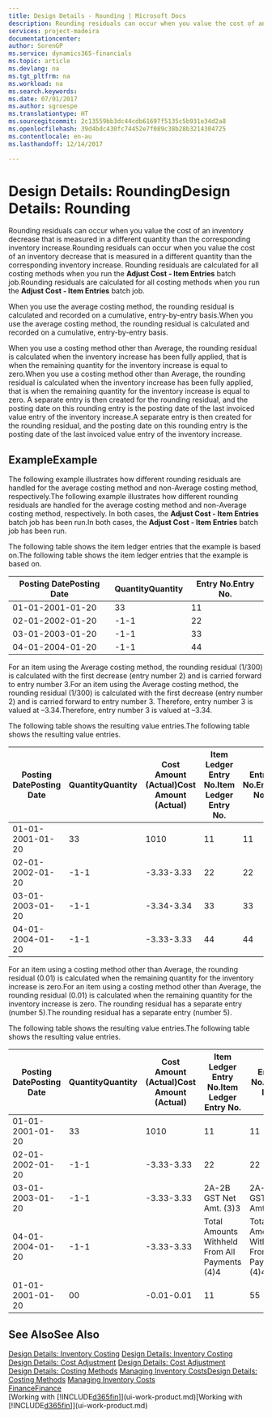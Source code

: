 ```yaml
---
title: Design Details - Rounding | Microsoft Docs
description: Rounding residuals can occur when you value the cost of an inventory decrease that is measured in a different quantity than the corresponding inventory increase. Rounding residuals are calculated for all costing methods when you run the **Adjust Cost - Item Entries** batch job.
services: project-madeira
documentationcenter: 
author: SorenGP
ms.service: dynamics365-financials
ms.topic: article
ms.devlang: na
ms.tgt_pltfrm: na
ms.workload: na
ms.search.keywords: 
ms.date: 07/01/2017
ms.author: sgroespe
ms.translationtype: HT
ms.sourcegitcommit: 2c13559bb3dc44cdb61697f5135c5b931e34d2a8
ms.openlocfilehash: 39d4bdc430fc74452e7f089c38b28b3214304725
ms.contentlocale: en-au
ms.lasthandoff: 12/14/2017

---
```

# <a name="design-details-rounding"></a><span data-ttu-id="47875-104">Design Details: Rounding</span><span class="sxs-lookup"><span data-stu-id="47875-104">Design Details: Rounding</span></span>
<span data-ttu-id="47875-105">Rounding residuals can occur when you value the cost of an inventory decrease that is measured in a different quantity than the corresponding inventory increase.</span><span class="sxs-lookup"><span data-stu-id="47875-105">Rounding residuals can occur when you value the cost of an inventory decrease that is measured in a different quantity than the corresponding inventory increase.</span></span> <span data-ttu-id="47875-106">Rounding residuals are calculated for all costing methods when you run the **Adjust Cost - Item Entries** batch job.</span><span class="sxs-lookup"><span data-stu-id="47875-106">Rounding residuals are calculated for all costing methods when you run the **Adjust Cost - Item Entries** batch job.</span></span>  

 <span data-ttu-id="47875-107">When you use the average costing method, the rounding residual is calculated and recorded on a cumulative, entry-by-entry basis.</span><span class="sxs-lookup"><span data-stu-id="47875-107">When you use the average costing method, the rounding residual is calculated and recorded on a cumulative, entry-by-entry basis.</span></span>  

 <span data-ttu-id="47875-108">When you use a costing method other than Average, the rounding residual is calculated when the inventory increase has been fully applied, that is when the remaining quantity for the inventory increase is equal to zero.</span><span class="sxs-lookup"><span data-stu-id="47875-108">When you use a costing method other than Average, the rounding residual is calculated when the inventory increase has been fully applied, that is when the remaining quantity for the inventory increase is equal to zero.</span></span> <span data-ttu-id="47875-109">A separate entry is then created for the rounding residual, and the posting date on this rounding entry is the posting date of the last invoiced value entry of the inventory increase.</span><span class="sxs-lookup"><span data-stu-id="47875-109">A separate entry is then created for the rounding residual, and the posting date on this rounding entry is the posting date of the last invoiced value entry of the inventory increase.</span></span>  

## <a name="example"></a><span data-ttu-id="47875-110">Example</span><span class="sxs-lookup"><span data-stu-id="47875-110">Example</span></span>  
 <span data-ttu-id="47875-111">The following example illustrates how different rounding residuals are handled for the average costing method and non-Average costing method, respectively.</span><span class="sxs-lookup"><span data-stu-id="47875-111">The following example illustrates how different rounding residuals are handled for the average costing method and non-Average costing method, respectively.</span></span> <span data-ttu-id="47875-112">In both cases, the **Adjust Cost - Item Entries** batch job has been run.</span><span class="sxs-lookup"><span data-stu-id="47875-112">In both cases, the **Adjust Cost - Item Entries** batch job has been run.</span></span>  

 <span data-ttu-id="47875-113">The following table shows the item ledger entries that the example is based on.</span><span class="sxs-lookup"><span data-stu-id="47875-113">The following table shows the item ledger entries that the example is based on.</span></span>  

|<span data-ttu-id="47875-114">Posting Date</span><span class="sxs-lookup"><span data-stu-id="47875-114">Posting Date</span></span>|<span data-ttu-id="47875-115">Quantity</span><span class="sxs-lookup"><span data-stu-id="47875-115">Quantity</span></span>|<span data-ttu-id="47875-116">Entry No.</span><span class="sxs-lookup"><span data-stu-id="47875-116">Entry No.</span></span>|  
|------------------|--------------|---------------|  
|<span data-ttu-id="47875-117">01-01-20</span><span class="sxs-lookup"><span data-stu-id="47875-117">01-01-20</span></span>|<span data-ttu-id="47875-118">3</span><span class="sxs-lookup"><span data-stu-id="47875-118">3</span></span>|<span data-ttu-id="47875-119">1</span><span class="sxs-lookup"><span data-stu-id="47875-119">1</span></span>|  
|<span data-ttu-id="47875-120">02-01-20</span><span class="sxs-lookup"><span data-stu-id="47875-120">02-01-20</span></span>|<span data-ttu-id="47875-121">-1</span><span class="sxs-lookup"><span data-stu-id="47875-121">-1</span></span>|<span data-ttu-id="47875-122">2</span><span class="sxs-lookup"><span data-stu-id="47875-122">2</span></span>|  
|<span data-ttu-id="47875-123">03-01-20</span><span class="sxs-lookup"><span data-stu-id="47875-123">03-01-20</span></span>|<span data-ttu-id="47875-124">-1</span><span class="sxs-lookup"><span data-stu-id="47875-124">-1</span></span>|<span data-ttu-id="47875-125">3</span><span class="sxs-lookup"><span data-stu-id="47875-125">3</span></span>|  
|<span data-ttu-id="47875-126">04-01-20</span><span class="sxs-lookup"><span data-stu-id="47875-126">04-01-20</span></span>|<span data-ttu-id="47875-127">-1</span><span class="sxs-lookup"><span data-stu-id="47875-127">-1</span></span>|<span data-ttu-id="47875-128">4</span><span class="sxs-lookup"><span data-stu-id="47875-128">4</span></span>|  

 <span data-ttu-id="47875-129">For an item using the Average costing method, the rounding residual (1/300) is calculated with the first decrease (entry number 2) and is carried forward to entry number 3.</span><span class="sxs-lookup"><span data-stu-id="47875-129">For an item using the Average costing method, the rounding residual (1/300) is calculated with the first decrease (entry number 2) and is carried forward to entry number 3.</span></span> <span data-ttu-id="47875-130">Therefore, entry number 3 is valued at –3.34.</span><span class="sxs-lookup"><span data-stu-id="47875-130">Therefore, entry number 3 is valued at –3.34.</span></span>  

 <span data-ttu-id="47875-131">The following table shows the resulting value entries.</span><span class="sxs-lookup"><span data-stu-id="47875-131">The following table shows the resulting value entries.</span></span>  

|<span data-ttu-id="47875-132">Posting Date</span><span class="sxs-lookup"><span data-stu-id="47875-132">Posting Date</span></span>|<span data-ttu-id="47875-133">Quantity</span><span class="sxs-lookup"><span data-stu-id="47875-133">Quantity</span></span>|<span data-ttu-id="47875-134">Cost Amount (Actual)</span><span class="sxs-lookup"><span data-stu-id="47875-134">Cost Amount (Actual)</span></span>|<span data-ttu-id="47875-135">Item Ledger Entry No.</span><span class="sxs-lookup"><span data-stu-id="47875-135">Item Ledger Entry No.</span></span>|<span data-ttu-id="47875-136">Entry No.</span><span class="sxs-lookup"><span data-stu-id="47875-136">Entry No.</span></span>|  
|------------------|--------------|----------------------------|---------------------------|---------------|  
|<span data-ttu-id="47875-137">01-01-20</span><span class="sxs-lookup"><span data-stu-id="47875-137">01-01-20</span></span>|<span data-ttu-id="47875-138">3</span><span class="sxs-lookup"><span data-stu-id="47875-138">3</span></span>|<span data-ttu-id="47875-139">10</span><span class="sxs-lookup"><span data-stu-id="47875-139">10</span></span>|<span data-ttu-id="47875-140">1</span><span class="sxs-lookup"><span data-stu-id="47875-140">1</span></span>|<span data-ttu-id="47875-141">1</span><span class="sxs-lookup"><span data-stu-id="47875-141">1</span></span>|  
|<span data-ttu-id="47875-142">02-01-20</span><span class="sxs-lookup"><span data-stu-id="47875-142">02-01-20</span></span>|<span data-ttu-id="47875-143">-1</span><span class="sxs-lookup"><span data-stu-id="47875-143">-1</span></span>|<span data-ttu-id="47875-144">-3.33</span><span class="sxs-lookup"><span data-stu-id="47875-144">-3.33</span></span>|<span data-ttu-id="47875-145">2</span><span class="sxs-lookup"><span data-stu-id="47875-145">2</span></span>|<span data-ttu-id="47875-146">2</span><span class="sxs-lookup"><span data-stu-id="47875-146">2</span></span>|  
|<span data-ttu-id="47875-147">03-01-20</span><span class="sxs-lookup"><span data-stu-id="47875-147">03-01-20</span></span>|<span data-ttu-id="47875-148">-1</span><span class="sxs-lookup"><span data-stu-id="47875-148">-1</span></span>|<span data-ttu-id="47875-149">-3.34</span><span class="sxs-lookup"><span data-stu-id="47875-149">-3.34</span></span>|<span data-ttu-id="47875-150">3</span><span class="sxs-lookup"><span data-stu-id="47875-150">3</span></span>|<span data-ttu-id="47875-151">3</span><span class="sxs-lookup"><span data-stu-id="47875-151">3</span></span>|  
|<span data-ttu-id="47875-152">04-01-20</span><span class="sxs-lookup"><span data-stu-id="47875-152">04-01-20</span></span>|<span data-ttu-id="47875-153">-1</span><span class="sxs-lookup"><span data-stu-id="47875-153">-1</span></span>|<span data-ttu-id="47875-154">-3.33</span><span class="sxs-lookup"><span data-stu-id="47875-154">-3.33</span></span>|<span data-ttu-id="47875-155">4</span><span class="sxs-lookup"><span data-stu-id="47875-155">4</span></span>|<span data-ttu-id="47875-156">4</span><span class="sxs-lookup"><span data-stu-id="47875-156">4</span></span>|  

 <span data-ttu-id="47875-157">For an item using a costing method other than Average, the rounding residual (0.01) is calculated when the remaining quantity for the inventory increase is zero.</span><span class="sxs-lookup"><span data-stu-id="47875-157">For an item using a costing method other than Average, the rounding residual (0.01) is calculated when the remaining quantity for the inventory increase is zero.</span></span> <span data-ttu-id="47875-158">The rounding residual has a separate entry (number 5).</span><span class="sxs-lookup"><span data-stu-id="47875-158">The rounding residual has a separate entry (number 5).</span></span>  

 <span data-ttu-id="47875-159">The following table shows the resulting value entries.</span><span class="sxs-lookup"><span data-stu-id="47875-159">The following table shows the resulting value entries.</span></span>  

|<span data-ttu-id="47875-160">Posting Date</span><span class="sxs-lookup"><span data-stu-id="47875-160">Posting Date</span></span>|<span data-ttu-id="47875-161">Quantity</span><span class="sxs-lookup"><span data-stu-id="47875-161">Quantity</span></span>|<span data-ttu-id="47875-162">Cost Amount (Actual)</span><span class="sxs-lookup"><span data-stu-id="47875-162">Cost Amount (Actual)</span></span>|<span data-ttu-id="47875-163">Item Ledger Entry No.</span><span class="sxs-lookup"><span data-stu-id="47875-163">Item Ledger Entry No.</span></span>|<span data-ttu-id="47875-164">Entry No.</span><span class="sxs-lookup"><span data-stu-id="47875-164">Entry No.</span></span>|  
|------------------|--------------|----------------------------|---------------------------|---------------|  
|<span data-ttu-id="47875-165">01-01-20</span><span class="sxs-lookup"><span data-stu-id="47875-165">01-01-20</span></span>|<span data-ttu-id="47875-166">3</span><span class="sxs-lookup"><span data-stu-id="47875-166">3</span></span>|<span data-ttu-id="47875-167">10</span><span class="sxs-lookup"><span data-stu-id="47875-167">10</span></span>|<span data-ttu-id="47875-168">1</span><span class="sxs-lookup"><span data-stu-id="47875-168">1</span></span>|<span data-ttu-id="47875-169">1</span><span class="sxs-lookup"><span data-stu-id="47875-169">1</span></span>|  
|<span data-ttu-id="47875-170">02-01-20</span><span class="sxs-lookup"><span data-stu-id="47875-170">02-01-20</span></span>|<span data-ttu-id="47875-171">-1</span><span class="sxs-lookup"><span data-stu-id="47875-171">-1</span></span>|<span data-ttu-id="47875-172">-3.33</span><span class="sxs-lookup"><span data-stu-id="47875-172">-3.33</span></span>|<span data-ttu-id="47875-173">2</span><span class="sxs-lookup"><span data-stu-id="47875-173">2</span></span>|<span data-ttu-id="47875-174">2</span><span class="sxs-lookup"><span data-stu-id="47875-174">2</span></span>|  
|<span data-ttu-id="47875-175">03-01-20</span><span class="sxs-lookup"><span data-stu-id="47875-175">03-01-20</span></span>|<span data-ttu-id="47875-176">-1</span><span class="sxs-lookup"><span data-stu-id="47875-176">-1</span></span>|<span data-ttu-id="47875-177">-3.33</span><span class="sxs-lookup"><span data-stu-id="47875-177">-3.33</span></span>|<span data-ttu-id="47875-178">2A-2B GST Net Amt. (3)</span><span class="sxs-lookup"><span data-stu-id="47875-178">3</span></span>|<span data-ttu-id="47875-179">2A-2B GST Net Amt. (3)</span><span class="sxs-lookup"><span data-stu-id="47875-179">3</span></span>|  
|<span data-ttu-id="47875-180">04-01-20</span><span class="sxs-lookup"><span data-stu-id="47875-180">04-01-20</span></span>|<span data-ttu-id="47875-181">-1</span><span class="sxs-lookup"><span data-stu-id="47875-181">-1</span></span>|<span data-ttu-id="47875-182">-3.33</span><span class="sxs-lookup"><span data-stu-id="47875-182">-3.33</span></span>|<span data-ttu-id="47875-183">Total Amounts Withheld From All Payments (4)</span><span class="sxs-lookup"><span data-stu-id="47875-183">4</span></span>|<span data-ttu-id="47875-184">Total Amounts Withheld From All Payments (4)</span><span class="sxs-lookup"><span data-stu-id="47875-184">4</span></span>|  
|<span data-ttu-id="47875-185">01-01-20</span><span class="sxs-lookup"><span data-stu-id="47875-185">01-01-20</span></span>|<span data-ttu-id="47875-186">0</span><span class="sxs-lookup"><span data-stu-id="47875-186">0</span></span>|<span data-ttu-id="47875-187">-0.01</span><span class="sxs-lookup"><span data-stu-id="47875-187">-0.01</span></span>|<span data-ttu-id="47875-188">1</span><span class="sxs-lookup"><span data-stu-id="47875-188">1</span></span>|<span data-ttu-id="47875-189">5</span><span class="sxs-lookup"><span data-stu-id="47875-189">5</span></span>|  

## <a name="see-also"></a><span data-ttu-id="47875-190">See Also</span><span class="sxs-lookup"><span data-stu-id="47875-190">See Also</span></span>  
 <span data-ttu-id="47875-191">[Design Details: Inventory Costing](design-details-inventory-costing.md) </span><span class="sxs-lookup"><span data-stu-id="47875-191">[Design Details: Inventory Costing](design-details-inventory-costing.md) </span></span>  
 <span data-ttu-id="47875-192">[Design Details: Cost Adjustment](design-details-cost-adjustment.md) </span><span class="sxs-lookup"><span data-stu-id="47875-192">[Design Details: Cost Adjustment](design-details-cost-adjustment.md) </span></span>  
 <span data-ttu-id="47875-193">[Design Details: Costing Methods](design-details-costing-methods.md) [Managing Inventory Costs](finance-manage-inventory-costs.md)</span><span class="sxs-lookup"><span data-stu-id="47875-193">[Design Details: Costing Methods](design-details-costing-methods.md) [Managing Inventory Costs](finance-manage-inventory-costs.md)</span></span>  
 [<span data-ttu-id="47875-194">Finance</span><span class="sxs-lookup"><span data-stu-id="47875-194">Finance</span></span>](finance.md)  
 <span data-ttu-id="47875-195">[Working with [!INCLUDE[d365fin](includes/d365fin_md.md)]](ui-work-product.md)</span><span class="sxs-lookup"><span data-stu-id="47875-195">[Working with [!INCLUDE[d365fin](includes/d365fin_md.md)]](ui-work-product.md)</span></span>

